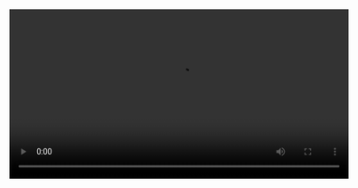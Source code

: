 <video src="prueba.webm" controls width="600">
  Your browser does not support the video tag.
</video>
